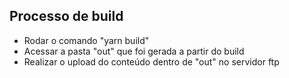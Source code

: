 ## Processo de build

- Rodar o comando "yarn build"
- Acessar a pasta "out" que foi gerada a partir do build
- Realizar o upload do conteúdo dentro de "out" no servidor ftp
